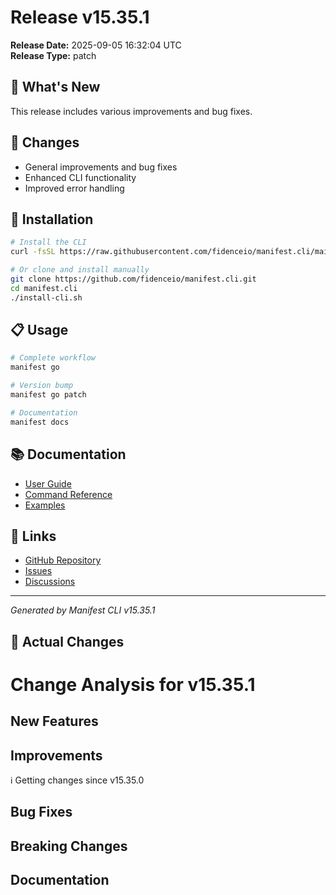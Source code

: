 # Release v15.35.1

**Release Date:** 2025-09-05 16:32:04 UTC  
**Release Type:** patch

## 🎯 What's New

This release includes various improvements and bug fixes.

## 🔧 Changes

- General improvements and bug fixes
- Enhanced CLI functionality
- Improved error handling

## 🚀 Installation

```bash
# Install the CLI
curl -fsSL https://raw.githubusercontent.com/fidenceio/manifest.cli/main/install-cli.sh | bash

# Or clone and install manually
git clone https://github.com/fidenceio/manifest.cli.git
cd manifest.cli
./install-cli.sh
```

## 📋 Usage

```bash
# Complete workflow
manifest go

# Version bump
manifest go patch

# Documentation
manifest docs
```

## 📚 Documentation

- [User Guide](docs/USER_GUIDE.md)
- [Command Reference](docs/COMMAND_REFERENCE.md)
- [Examples](docs/EXAMPLES.md)

## 🔗 Links

- [GitHub Repository](https://github.com/fidenceio/fidenceio.manifest.cli)
- [Issues](https://github.com/fidenceio/fidenceio.manifest.cli/issues)
- [Discussions](https://github.com/fidenceio/fidenceio.manifest.cli/discussions)

---
*Generated by Manifest CLI v15.35.1*

## 🔧 Actual Changes

# Change Analysis for v15.35.1

## New Features


## Improvements
ℹ️  Getting changes since v15.35.0

## Bug Fixes


## Breaking Changes


## Documentation
